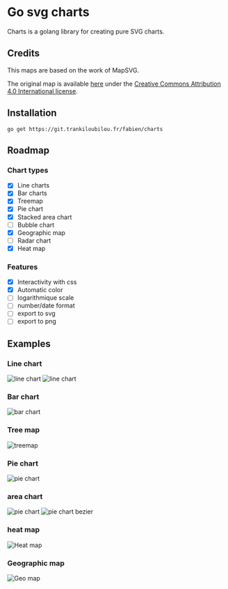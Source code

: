 # Go svg charts

Charts is a golang library for creating pure SVG charts.

## Credits

This maps are based on the work of MapSVG.

The original map is available [here](https://mapsvg.com/maps/austria) under the [Creative Commons Attribution 4.0 International license](https://creativecommons.org/licenses/by/4.0/).

## Installation

```
go get https://git.trankiloubilou.fr/fabien/charts
```

## Roadmap

### Chart types

- [x] Line charts
- [x] Bar charts
- [x] Treemap
- [x] Pie chart
- [x] Stacked area chart
- [ ] Bubble chart
- [x] Geographic map
- [ ] Radar chart
- [x] Heat map

### Features

- [x] Interactivity with css
- [x] Automatic color
- [ ] logarithmique scale
- [ ] number/date format
- [ ] export to svg
- [ ] export to png

## Examples
### Line chart
![line chart](https://raw.githubusercontent.com/fabienmasson/go-svg-charts/blob/main/examples/linechart.svg)
![line chart](https://raw.githubusercontent.com/fabienmasson/go-svg-charts/blob/main/examples/linechartbezier.svg)
### Bar chart
![bar chart](https://raw.githubusercontent.com/fabienmasson/go-svg-charts/blob/main/examples/barchart.svg)
### Tree map
![treemap](https://raw.githubusercontent.com/fabienmasson/go-svg-charts/blob/main/examples/treemapchart.svg)
### Pie chart
![pie chart](https://raw.githubusercontent.com/fabienmasson/go-svg-charts/blob/main/examples/piechart.svg)
### area chart
![pie chart](https://raw.githubusercontent.com/fabienmasson/go-svg-charts/blob/main/examples/areachart.svg)
![pie chart bezier](https://raw.githubusercontent.com/fabienmasson/go-svg-charts/blob/main/examples/areachartbezier.svg)
### heat map
![Heat map](https://raw.githubusercontent.com/fabienmasson/go-svg-charts/blob/main/examples/heatmap.svg)
### Geographic map
![Geo map](https://raw.githubusercontent.com/fabienmasson/go-svg-charts/blob/main/examples/geomap.svg)


